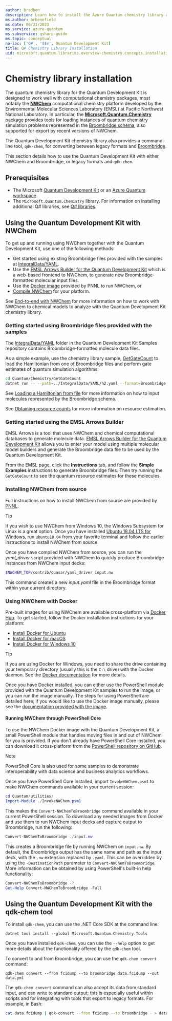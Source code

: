 ```yaml
---
author: bradben
description: Learn how to install the Azure Quantum chemistry library and use it with the NWChem computational chemistry platform.
ms.author: brbenefield
ms.date: 06/21/2023
ms.service: azure-quantum
ms.subservice: qsharp-guide
ms.topic: conceptual
no-loc: ['Q#', '$$v', Quantum Development Kit]
title: Q# Chemistry Library Installation
uid: microsoft.quantum.libraries.overview-chemistry.concepts.installation
---
```


# Chemistry library installation

The quantum chemistry library for the Quantum Development Kit is designed to work well with computational chemistry packages, most notably the [**NWChem**](https://nwchemgit.github.io) computational chemistry platform developed by the Environmental Molecular Sciences Laboratory (EMSL) at Pacific Northwest National Laboratory.
In particular, the [**Microsoft.Quantum.Chemistry** package](https://www.nuget.org/packages/Microsoft.Quantum.Chemistry) provides tools for loading instances of quantum chemistry simulation problems represented in the [Broombridge schema](xref:microsoft.quantum.libraries.overview.chemistry.schema.broombridge), also supported for export by recent versions of NWChem.

The Quantum Development Kit chemistry library also provides a command-line tool, `qdk-chem`, for converting between legacy formats and [Broombridge](xref:microsoft.quantum.libraries.overview.chemistry.schema.broombridge).

This section details how to use the Quantum Development Kit with either NWChem and Broombridge, or legacy formats and `qdk-chem`.

## Prerequisites

- The Microsoft [Quantum Development Kit](xref:microsoft.quantum.install-qdk.overview) or an [Azure Quantum workspace](xref:microsoft.quantum.how-to.workspace).
- The `Microsoft.Quantum.Chemistry` library. For information on installing additional Q# libraries, see [Q# libraries](xref:microsoft.quantum.libraries.overview#installation).

## Using the Quantum Development Kit with NWChem

To get up and running using NWChem together with the Quantum Development Kit, use one of the following methods:

- Get started using existing Broombridge files provided with the samples at [IntegralData/YAML](https://github.com/microsoft/Quantum/tree/main/samples/chemistry/IntegralData/YAML).
- Use the [EMSL Arrows Builder for the Quantum Development Kit](https://arrows.emsl.pnnl.gov/api/qsharp_chem) which is a web-based frontend to NWChem, to generate new Broombridge-formatted molecular input files.  
- Use the [Docker image](https://hub.docker.com/r/nwchemorg/nwchem-qc/) provided by PNNL to run NWChem, or
- [Compile NWChem](https://nwchemgit.github.io/Compiling-NWChem.html) for your platform.

See [End-to-end with NWChem](xref:microsoft.quantum.libraries.overview-chemistry.examples.overview.endtoend) for more information on how to work with NWChem to chemical models to analyze with the Quantum Development Kit chemistry library.

### Getting started using Broombridge files provided with the samples

The [IntegralData/YAML](https://github.com/microsoft/Quantum/tree/main/samples/chemistry/IntegralData/YAML) folder in the Quantum Development Kit Samples repository contains Broombridge-formatted molecule data files.  

As a simple example, use the chemistry library sample, [GetGateCount](https://github.com/microsoft/Quantum/tree/main/samples/chemistry/GetGateCount) to load the Hamiltonian from one of Broombridge files and perform gate estimates of quantum simulation algorithms:

```bash
cd Quantum/Chemistry/GetGateCount
dotnet run -- --path=../IntegralData/YAML/h2.yaml --format=Broombridge
```

See [Loading a Hamiltonian from file](xref:microsoft.quantum.libraries.overview-chemistry.examples.overview.loadhamiltonian) for more information on how to input molecules represented by the Broombridge schema.  

See [Obtaining resource counts](xref:microsoft.quantum.libraries.overview-chemistry.examples.overview.resourcecounts) for more information on resource estimation.  

### Getting started using the EMSL Arrows Builder

EMSL Arrows is a tool that uses NWChem and chemical computational databases to generate molecule data.  [EMSL Arrows Builder for the Quantum Development Kit](https://arrows.emsl.pnnl.gov/api/qsharp_chem) allows you to enter your model using multiple molecular model builders and generate the Broombridge data file to be used by the Quantum Development Kit.  

From the EMSL page, click the **Instructions** tab, and follow the **Simple Examples** instructions to generate Broombridge files.  Then try running the `GetGateCount` to see the quantum resource estimates for these molecules.

### Installing NWChem from source

Full instructions on how to install NWChem from source are provided by [PNNL](https://nwchemgit.github.io/Compiling-NWChem.html).

> [!TIP]
> If you wish to use NWChem from Windows 10, the Windows Subsystem for Linux is a great option.
> Once you have installed [Ubuntu 18.04 LTS for Windows](https://www.microsoft.com/p/ubuntu-1804-lts/9n9tngvndl3q#activetab=pivot:overviewtab), run `ubuntu18.04` from your favorite terminal and follow the earlier instructions to install NWChem from source.

Once you have compiled NWChem from source, you can run the *yaml_driver* script provided with NWChem to quickly produce Broombridge instances from NWChem input decks:

```bash
$NWCHEM_TOP/contrib/quasar/yaml_driver input.nw
```

This command creates a new *input.yaml* file in the Broombridge format within your current directory.

### Using NWChem with Docker

Pre-built images for using NWChem are available cross-platform via [Docker Hub](https://hub.docker.com).
To get started, follow the Docker installation instructions for your platform:

- [Install Docker for Ubuntu](https://docs.docker.com/install/linux/docker-ce/ubuntu/)
- [Install Docker for macOS](https://docs.docker.com/docker-for-mac/install/)
- [Install Docker for Windows 10](https://docs.docker.com/docker-for-windows/install/)

> [!TIP]
> If you are using Docker for Windows, you need to share the drive containing your temporary directory (usually this is the `C:\` drive) with the Docker daemon. See the [Docker documentation](https://docs.docker.com/docker-for-windows/#shared-drives) for more details.

Once you have Docker installed, you can either use the PowerShell module provided with the Quantum Development Kit samples to run the image, or you can run the image manually.
The steps for using PowerShell are detailed here; if you would like to use the Docker image manually, please see the [documentation provided with the image](https://hub.docker.com/r/nwchemorg/nwchem-qc/).

#### Running NWChem through PowerShell Core

To use the NWChem Docker image with the Quantum Development Kit, a small PowerShell module that handles moving files in and out of NWChem for you is provided.
If you don't already have PowerShell Core installed, you can download it cross-platform from the [PowerShell repository on GitHub](https://github.com/PowerShell/PowerShell#get-powershell).

> [!NOTE]
> PowerShell Core is also used for some samples to demonstrate interoperability with data science and business analytics workflows.

Once you have PowerShell Core installed, import `InvokeNWChem.psm1` to make NWChem commands available in your current session:

```powershell
cd Quantum/utilities/
Import-Module ./InvokeNWChem.psm1
```

This makes the `Convert-NWChemToBroombridge` command available in your current PowerShell session.
To download any needed images from Docker and use them to run NWChem input decks and capture output to Broombridge, run the following:

```powershell
Convert-NWChemToBroombridge ./input.nw
```

This creates a Broombridge file by running NWChem on `input.nw`.
By default, the Broombridge output has the same name and path as the input deck, with the `.nw` extension replaced by `.yaml`.
This can be overridden by using the `-DestinationPath` parameter to `Convert-NWChemToBroombridge`.
More information can be obtained by using PowerShell's built-in help functionality:

```powershell
Convert-NWChemToBroombridge -?
Get-Help Convert-NWChemToBroombridge -Full
```

## Using the Quantum Development Kit with the qdk-chem tool

To install `qdk-chem`, you can use the .NET Core SDK at the command line:

```dotnetcli
dotnet tool install --global Microsoft.Quantum.Chemistry.Tools
```

Once you have installed `qdk-chem`, you can use the `--help` option to get more details about the functionality offered by the `qdk-chem` tool.

To convert to and from Broombridge, you can use the `qdk-chem convert` command:

```
qdk-chem convert --from fcidump --to broombridge data.fcidump --out data.yml
```

The `qdk-chem convert` command can also accept its data from standard input, and can write to standard output; this is especially useful within scripts and for integrating with tools that export to legacy formats.
For example, in Bash:

```bash
cat data.fcidump | qdk-convert --from fcidump --to broombridge - > data.yml
```
